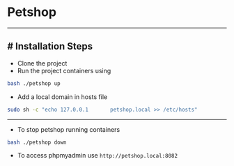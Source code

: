 # Petshop

---
## # Installation Steps

- Clone the project
- Run the project containers using
```bash
bash ./petshop up
```
- Add a local domain in hosts file
```bash
sudo sh -c "echo 127.0.0.1       petshop.local >> /etc/hosts"
```
---
- To stop petshop running containers
```bash
bash ./petshop down
```
- To access phpmyadmin use `http://petshop.local:8082`
